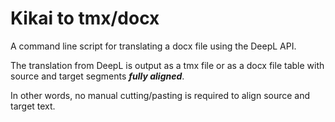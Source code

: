 # Kikai to tmx/docx

A command line script for translating a docx file using the DeepL API.

The translation from DeepL is output as a tmx file or as a docx file table with source and target segments ***fully aligned***.

In other words, no manual cutting/pasting is required to align source and target text.
